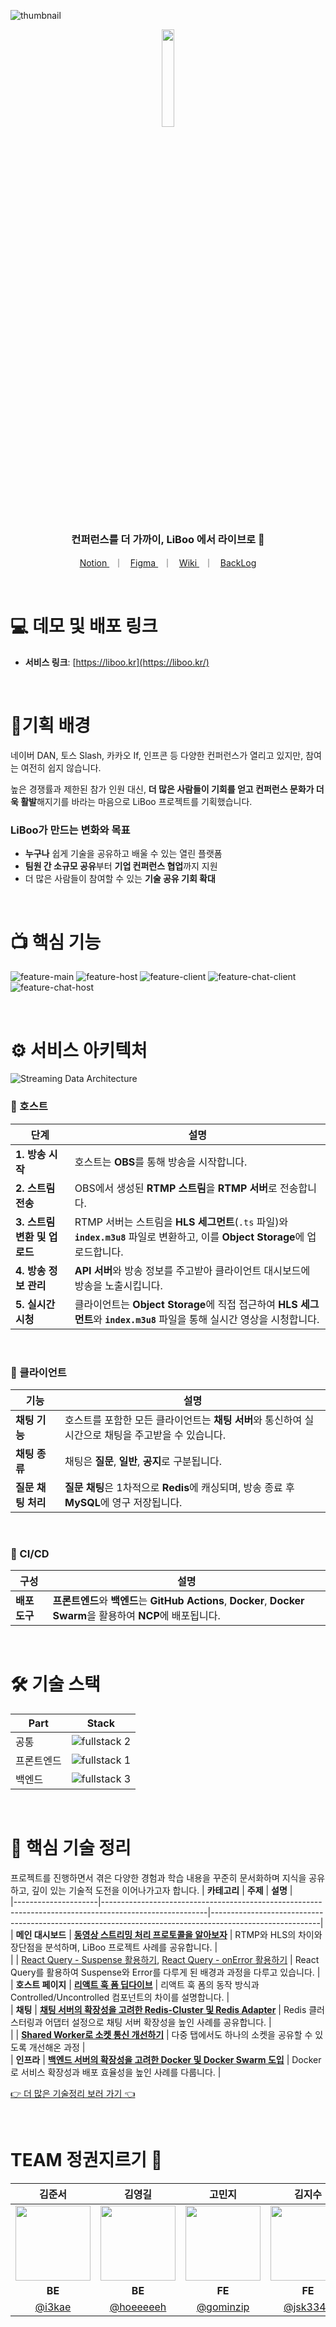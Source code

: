 ![thumbnail](https://github.com/user-attachments/assets/cd7e8ab6-4d94-465d-8817-6ecd18f61125)

<div align="center">
    <a href="https://liboo.kr" target="_blank">
      <img src="https://github.com/user-attachments/assets/ad322787-ad07-4405-b526-112c882e66ab" width="20%" />
    </a>
  <h3> 컨퍼런스를 더 가까이, LiBoo 에서 라이브로 🚀 </h3>
</div>
<div align="center">
  <p align=center>
    <a href="https://gominzip.notion.site/TEAM-127673f3719e803faf63c70322560d3b?pvs=4"> Notion </a> &nbsp; ｜ &nbsp; 
    <a href="https://www.figma.com/design/op5Ui6oZ4Zx2D8VUgWOKM0/LiBoo-%F0%9F%9A%80?node-id=1-2&node-type=canvas&t=zcYYT1qCtckcUdcs-0"> Figma </a> &nbsp; ｜ &nbsp;
    <a href="https://github.com/boostcampwm-2024/web22-LiBoo/wiki"> Wiki </a> &nbsp; ｜ &nbsp;
    <a href="https://github.com/orgs/boostcampwm-2024/projects/17"> BackLog </a>
  </p>
</div>

<br/>

# 💻 데모 및 배포 링크

- **서비스 링크**: [https://liboo.kr](https://liboo.kr/)

<br/>

# 🎯기획 배경

네이버 DAN, 토스 Slash, 카카오 If, 인프콘 등 다양한 컨퍼런스가 열리고 있지만, 참여는 여전히 쉽지 않습니다.

높은 경쟁률과 제한된 참가 인원 대신, **더 많은 사람들이 기회를 얻고 컨퍼런스 문화가 더욱 활발**해지기를 바라는 마음으로 LiBoo 프로젝트를 기획했습니다.

### **LiBoo가 만드는 변화와 목표**

- **누구나** 쉽게 기술을 공유하고 배울 수 있는 열린 플랫폼
- **팀원 간 소규모 공유**부터 **기업 컨퍼런스 협업**까지 지원
- 더 많은 사람들이 참여할 수 있는 **기술 공유 기회 확대**

<br/>

# 📺 핵심 기능

![feature-main](https://github.com/user-attachments/assets/36f6b53e-10ac-47c8-bc71-e7e15596ff1b)
![feature-host](https://github.com/user-attachments/assets/a4092bc8-84eb-4a47-ada6-b135de0e3e85)
![feature-client](https://github.com/user-attachments/assets/340cd919-0c99-4285-8426-7e6329e97360)
![feature-chat-client](https://github.com/user-attachments/assets/89b20971-bd33-42fd-bc3e-27d6d810d7da)
![feature-chat-host](https://github.com/user-attachments/assets/814c6063-39bb-44ea-a66c-519055784ebf)

<br/>

# ⚙️ 서비스 아키텍처

![Streaming Data Architecture](https://github.com/user-attachments/assets/02e854c4-4512-482d-bda2-719b7ceabea6)

### 🎥 호스트

| **단계**                     | **설명**                                                                                                                      |
| ---------------------------- | ----------------------------------------------------------------------------------------------------------------------------- |
| **1. 방송 시작**             | 호스트는 **OBS**를 통해 방송을 시작합니다.                                                                                    |
| **2. 스트림 전송**           | OBS에서 생성된 **RTMP 스트림**을 **RTMP 서버**로 전송합니다.                                                                  |
| **3. 스트림 변환 및 업로드** | RTMP 서버는 스트림을 **HLS 세그먼트**(`.ts` 파일)와 **`index.m3u8`** 파일로 변환하고, 이를 **Object Storage**에 업로드합니다. |
| **4. 방송 정보 관리**        | **API 서버**와 방송 정보를 주고받아 클라이언트 대시보드에 방송을 노출시킵니다.                                                |
| **5. 실시간 시청**           | 클라이언트는 **Object Storage**에 직접 접근하여 **HLS 세그먼트**와 **`index.m3u8`** 파일을 통해 실시간 영상을 시청합니다.     |

<br />

### 💬 클라이언트

| **기능**           | **설명**                                                                                           |
| ------------------ | -------------------------------------------------------------------------------------------------- |
| **채팅 기능**      | 호스트를 포함한 모든 클라이언트는 **채팅 서버**와 통신하여 실시간으로 채팅을 주고받을 수 있습니다. |
| **채팅 종류**      | 채팅은 **질문**, **일반**, **공지**로 구분됩니다.                                                  |
| **질문 채팅 처리** | **질문 채팅**은 1차적으로 **Redis**에 캐싱되며, 방송 종료 후 **MySQL**에 영구 저장됩니다.          |

<br />

### 🚀 CI/CD

| **구성**      | **설명**                                                                                                        |
| ------------- | --------------------------------------------------------------------------------------------------------------- |
| **배포 도구** | **프론트엔드**와 **백엔드**는 **GitHub Actions**, **Docker**, **Docker Swarm**을 활용하여 **NCP**에 배포됩니다. |

<br/>

# 🛠️ 기술 스택

| Part       | Stack                                                                                           |
| ---------- | ----------------------------------------------------------------------------------------------- |
| 공통       | ![fullstack 2](https://github.com/user-attachments/assets/1a7f6b03-9d59-4ecc-adc9-39ad17ac67a4) |
| 프론트엔드 | ![fullstack 1](https://github.com/user-attachments/assets/64fdaa86-289d-42f0-80ce-4f01df4bfe75) |
| 백엔드     | ![fullstack 3](https://github.com/user-attachments/assets/8a01cd0b-f324-4c6e-85f6-f75c74239bdb) |

<br/>

# 📝 핵심 기술 정리

프로젝트를 진행하면서 겪은 다양한 경험과 학습 내용을 꾸준히 문서화하며 지식을 공유하고, 깊이 있는 기술적 도전을 이어나가고자 합니다.
| **카테고리** | **주제** | **설명** |  
|---------------------|--------------------------------------------------------------------------------------------------------|---------------------------------------------------------------------------------------------------------|  
| **메인 대시보드** | [**동영상 스트리밍 처리 프로토콜을 알아보자**](https://gominzip.notion.site/b987e92eb6c84eef9af1301877eb7c91?pvs=4) | RTMP와 HLS의 차이와 장단점을 분석하며, LiBoo 프로젝트 사례를 공유합니다. |  
| | [React Query - Suspense 활용하기](https://gominzip.notion.site/React-Query-useQuery-Suspense-74beaa80dbe34d70942b48a198636afb?pvs=4), [React Query - onError 활용하기](https://gominzip.notion.site/React-Query-useQuery-onError-23e412b69af04c50b5d5da1cca386bba?pvs=4) | React Query를 활용하여 Suspense와 Error를 다루게 된 배경과 과정을 다루고 있습니다. |  
| **호스트 페이지** | [**리액트 훅 폼 딥다이브**](https://gominzip.notion.site/38fb796bb3034277885637e54f8747bb?pvs=4) | 리액트 훅 폼의 동작 방식과 Controlled/Uncontrolled 컴포넌트의 차이를 설명합니다. |  
| **채팅** | [**채팅 서버의 확장성을 고려한 Redis-Cluster 및 Redis Adapter**]() | Redis 클러스터링과 어댑터 설정으로 채팅 서버 확장성을 높인 사례를 공유합니다. |  
| | [**Shared Worker로 소켓 통신 개선하기**](https://gominzip.notion.site/Shared-Worker-14c673f3719e80379344fd026b1109a1?pvs=4) | 다중 탭에서도 하나의 소켓을 공유할 수 있도록 개선해온 과정 |  
| **인프라** | [**백엔드 서버의 확장성을 고려한 Docker 및 Docker Swarm 도입**]() | Docker로 서비스 확장성과 배포 효율성을 높인 사례를 다룹니다. |

[👉 더 많은 기술정리 보러 가기 👈](https://gominzip.notion.site/12d673f3719e8098ad94ed6b71b10ac0?pvs=4)

<br/>

# TEAM 정권지르기 👊

|                                     김준서                                     |                                     김영길                                     |                                    고민지                                     |                                    김지수                                    |                                    홍창현                                    |
| :----------------------------------------------------------------------------: | :----------------------------------------------------------------------------: | :---------------------------------------------------------------------------: | :--------------------------------------------------------------------------: | :--------------------------------------------------------------------------: |
| <img src="https://avatars.githubusercontent.com/u/45356754?v=4" width="120" /> | <img src="https://avatars.githubusercontent.com/u/46553489?v=4" width="120" /> | <img src="https://avatars.githubusercontent.com/u/101329724?v=4" width="120"> | <img src="https://avatars.githubusercontent.com/u/85912592?v=4" width="120"> | <img src="https://avatars.githubusercontent.com/u/48922050?v=4" width="120"> |
|                                     **BE**                                     |                                     **BE**                                     |                                    **FE**                                     |                                    **FE**                                    |                                    **FE**                                    |
|                       [@i3kae](https://github.com/i3kae)                       |                    [@hoeeeeeh](https://github.com/hoeeeeeh)                    |                   [@gominzip](https://github.com/gominzip)                    |                    [@jsk3342](https://github.com/jsk3342)                    |                   [@spearStr](https://github.com/spearStr)                   |
